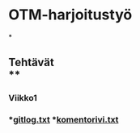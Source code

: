 # <h1>OTM-harjoitustyö  
*<h2>Tehtävät  
**<h3>Viikko1<h3>
*[gitlog.txt](https://github.com/vsvala/otm-harjoitusty-/blob/master/laskarit/viikko1/gitlog.txt)
*[komentorivi.txt](https://github.com/vsvala/otm-harjoitusty-/blob/master/laskarit/viikko1/komentorivi)
